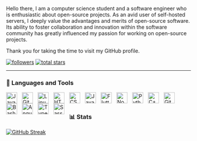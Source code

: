 Hello there, I am a computer science student and a software engineer who is enthusiastic about open-source projects. As an avid user of self-hosted servers, I deeply value the advantages and merits of open-source software. Its ability to foster collaboration and innovation within the software community has greatly influenced my passion for working on open-source projects.

Thank you for taking the time to visit my GitHub profile.
   <p align="left">
    <a href="https://github.com/AbdinasirM?tab=followers">
         <img alt="followers" title="Follow me on Github" src="https://custom-icon-badges.demolab.com/github/followers/AbdinasirM?color=236ad3&labelColor=1155ba&style=for-the-badge&logo=person-add&label=Follow&logoColor=white"/></a>
      <a href="https://github.com/AbdinasirM?tab=repositories&sort=stargazers">
         <img alt="total stars" title="Total stars on GitHub" src="https://custom-icon-badges.demolab.com/github/stars/AbdinasirM?color=55960c&style=for-the-badge&labelColor=488207&logo=star"/></a>
   </p>

---

### 🧰 Languages and Tools

<img align="left" alt="Java" width="30px" style="padding-right:10px;" src="https://cdn.jsdelivr.net/gh/devicons/devicon/icons/java/java-original.svg"/>
<img align="left" alt="Git" width="30px" style="padding-right:10px;" src="https://cdn.jsdelivr.net/gh/devicons/devicon/icons/git/git-original.svg" />
<img align="left" alt="Linux" width="30px" style="padding-right:10px;" src="https://cdn.jsdelivr.net/gh/devicons/devicon/icons/linux/linux-original.svg" />
<img align="left" alt="HTML" width="30px" style="padding-right:10px;" src="https://cdn.jsdelivr.net/gh/devicons/devicon/icons/html5/html5-plain.svg" />
<img align="left" alt="CSS" width="30px" style="padding-right:10px;" src="https://cdn.jsdelivr.net/gh/devicons/devicon/icons/css3/css3-plain.svg" />
<img align="left" alt="JavaScript" width="30px" style="padding-right:10px;" src="https://cdn.jsdelivr.net/gh/devicons/devicon/icons/javascript/javascript-plain.svg" />
<img align="left" alt="Flutter" width="30px" style="padding-right:10px;" src="https://cdn.jsdelivr.net/gh/devicons/devicon/icons/flutter/flutter-original.svg" />
<img align="left" alt="NodeJS" width="30px" style="padding-right:10px;" src="https://cdn.jsdelivr.net/gh/devicons/devicon/icons/nodejs/nodejs-original.svg" />
<img align="left" alt="Python" width="30px" style="padding-right:10px;" src="https://cdn.jsdelivr.net/gh/devicons/devicon/icons/python/python-plain.svg" />
<img align="left" alt="C++" width="30px" style="padding-right:10px;" src="https://cdn.jsdelivr.net/gh/devicons/devicon/icons/cplusplus/cplusplus-line.svg" />
<img align="left" alt="GitHub" width="30px" style="padding-right:10px;" src="https://cdn.jsdelivr.net/gh/devicons/devicon/icons/github/github-original-wordmark.svg" />
<img align="left" alt="Bash" width="30px" style="padding-right:10px;" src="https://cdn.jsdelivr.net/gh/devicons/devicon/icons/bash/bash-plain.svg" />
<img align="left" alt="Angular" width="30px" style="padding-right:10px;" src="https://cdn.jsdelivr.net/gh/devicons/devicon/icons/angularjs/angularjs-original.svg" />
<img align="left" alt="TypeScript" width="30px" style="padding-right:10px;" src="https://cdn.jsdelivr.net/gh/devicons/devicon/icons/typescript/typescript-original.svg" />
<img align="left" alt="Sass" width="30px" style="padding-right:10px;" src="https://cdn.jsdelivr.net/gh/devicons/devicon/icons/sass/sass-original.svg" />

          
          
<br />

#

### 📊 Stats
[![GitHub Streak](https://streak-stats.demolab.com?user=AbdinasirM&theme=highcontrast&date_format=M%20j%5B%2C%20Y%5D)](https://git.io/streak-stats)

